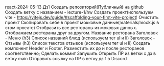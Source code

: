 react-2024-05-13
Дз1
Создать репозиторий(Публичный) на github
Создать ветку с названием - lecture-1/hw
Создать проект(используем vite - https://vitejs.dev/guide/#scaffolding-your-first-vite-project)
Очистить проект
Скопировать себе в проект мокковые данные(materials/mock.js в этом проекте)
Отобразить все рестораны из моковых данных. Отображаем рестораны друг за другом.
Название ресторана
Заголовок - Меню (h3)
Список названий блюд (используем тег ul и li)
Заголовок - Отзывы (h3)
Список текстов отзывов (используем тег ul и li)
Создать компонент Header и Footer. Разместить их до и после ресторанов соответственно;
Сделать коммит
Запушить
Открыть ПР из ветки с дз в ветку main
Отправить ссылку на ПР в ветку дз 1 в Discord